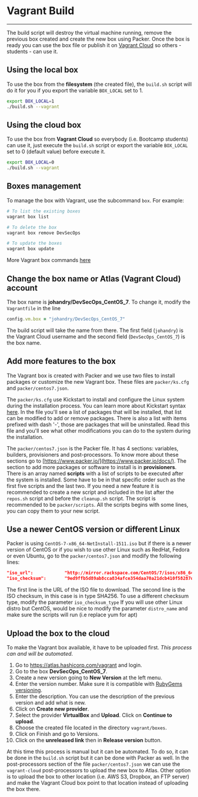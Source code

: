 # Vagrant Build
---

The build script will destroy the virtual machine running, remove the previous box created and create the new box using Packer. Once the box is ready you can use the box file or publish it on [Vagrant Cloud](https://atlas.hashicorp.com/vagrant) so others - students - can use it.

## Using the local box
To use the box from the __filesystem__ (the created file), the `build.sh` script will do it for you if you export the variable `BOX_LOCAL` set to 1.

```bash
export BOX_LOCAL=1
./build.sh --vagrant
```

## Using the cloud box
To use the box from __Vagrant Cloud__ so everybody (i.e. Bootcamp students) can use it, just execute the `build.sh` script or export the variable `BOX_LOCAL` set to 0 (default value) before execute it.

```bash
export BOX_LOCAL=0  
./build.sh --vagrant
```

## Boxes management
To manage the box with Vagrant, use the subcommand `box`. For example:

```bash
# To list the existing boxes
vagrant box list

# To delete the box
vagrant box remove DevSecOps

# To update the boxes
vagrant box update
```

More Vagrant box commands [here](https://www.vagrantup.com/docs/cli/box.html)

## Change the box name or Atlas (Vagrant Cloud) account
The box name is __johandry/DevSecOps_CentOS_7__. To change it, modify the `Vagrantfile` in the line

```ruby
config.vm.box = "johandry/DevSecOps_CentOS_7"
```

The build script will take the name from there. The first field (`johandry`) is the Vagrant Cloud username and the second field (`DevSecOps_CentOS_7`) is the box name.

## Add more features to the box
The Vagrant box is created with Packer and we use two files to install packages or customize the new Vagrant box. These files are `packer/ks.cfg` and `packer/centos7.json`.

The `packer/ks.cfg` use Kickstart to install and configure the Linux system during the installation process. You can learn more about Kickstart syntax [here](https://access.redhat.com/documentation/en-US/Red_Hat_Enterprise_Linux/7/html/Installation_Guide/sect-kickstart-syntax.html). In the file you'll see a list of packages that will be installed, that list can be modified to add or remove packages. There is also a list with items prefixed with dash '-', those are packages that will be uninstalled. Read this file and you'll see what other modifications you can do to the system during the installation.

The `packer/centos7.json` is the Packer file. It has 4 sections: variables, builders, provisioners and post-processors. To know more about these sections go to [https://www.packer.io/](https://www.packer.io/docs/). The section to add more packages or software to install is in __provisioners__. There is an array named __scripts__ with a list of scripts to be executed after the system is installed. Some have to be in that specific order such as the first five scripts and the last two. If you need a new feature it is recommended to create a new script and included in the list after the `repos.sh` script and before the `cleanup.sh` script. The script is recommended to be `packer/scripts`. All the scripts begins with some lines, you can copy them to your new script.

## Use a newer CentOS version or different Linux
Packer is using `CentOS-7-x86_64-NetInstall-1511.iso` but if there is a newer version of CentOS or if you wish to use other Linux such as RedHat, Fedora or even Ubuntu, go to the `packer/centos7.json` and modify the following lines:

```json
"iso_url":            "http://mirror.rackspace.com/CentOS/7/isos/x86_64/CentOS-7-x86_64-NetInstall-1511.iso",
"iso_checksum":       "9ed9ffb5d89ab8cca834afce354daa70a21dcb410f58287d6316259ff89758f5",
```

The first line is the URL of the ISO file to download. The second line is the ISO checksum, in this case is in type SHA256. To use a different checksum type, modify the parameter `iso_checksum_type` If you will use other Linux distro but CentOS, would be nice to modify the parameter `distro_name` and make sure the scripts will run (i.e replace yum for apt)

## Upload the box to the cloud
To make the Vagrant box available, it have to be uploaded first. _This process can and will be automated_.
  1. Go to https://atlas.hashicorp.com/vagrant and login.
  1. Go to the box __DevSecOps_CentOS_7__.
  1. Create a new version going to __New Version__ at the left menu.
  1. Enter the version number. Make sure it is compatible with [RubyGems versioning](http://guides.rubygems.org/patterns/#semantic-versioning).
  1. Enter the description. You can use the description of the previous version and add what is new.
  1. Click on __Create new provider__.
  1. Select the provider __VirtualBox__ and __Upload__. Click on __Continue to upload__.
  1. Choose the created file located in the directory `vagrant/boxes`.
  1. Click on Finish and go to Versions.
  1. Click on the __unreleased link__ then in __Release version__ button.

At this time this process is manual but it can be automated. To do so, it can be done in the `build.sh` script but it can be done with Packer as well. In the post-processors section of the file `packer/centos7.json` we can use the `vagrant-cloud` post-processors to upload the new box to Atlas. Other option is to upload the box to other location (i.e. AWS S3, Dropbox, an FTP server) and make the Vagrant Cloud box point to that location instead of uploading the box there.

